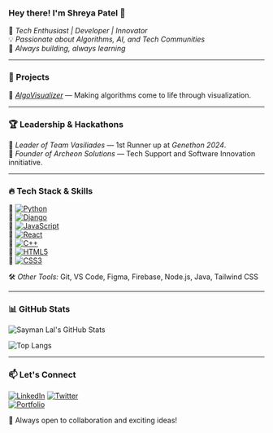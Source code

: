 ### Hey there! I'm Shreya Patel 👋

🚀 *Tech Enthusiast | Developer | Innovator*  
💡 *Passionate about Algorithms, AI, and Tech Communities*  
🎯 *Always building, always learning*

---

### 🚀 Projects
 
🔹 *[AlgoVisualizer](https://github.com/Sayman7/algovisualizer)* — Making algorithms come to life through visualization.  

---

### 🏆 Leadership & Hackathons

👑 *Leader of Team Vasiliades* — 1st Runner up at *Genethon 2024*.  
📢 *Founder of Archeon Solutions* — Tech Support and Software Innovation innitiative.  

---

### 🔥 Tech Stack & Skills

🔹 [![Python](https://img.shields.io/badge/-Python-000?style=for-the-badge&logo=python&logoColor=3776AB)](https://www.python.org/)   
🔹 [![Django](https://img.shields.io/badge/-Django-000?style=for-the-badge&logo=django&logoColor=092E20)](https://www.djangoproject.com/)  
🔹 [![JavaScript](https://img.shields.io/badge/-JavaScript-000?style=for-the-badge&logo=javascript&logoColor=F7DF1E)](https://developer.mozilla.org/en-US/docs/Web/JavaScript)  
🔹 [![React](https://img.shields.io/badge/-React-000?style=for-the-badge&logo=react&logoColor=61DAFB)](https://react.dev/)  
🔹 [![C++](https://img.shields.io/badge/-C++-000?style=for-the-badge&logo=c%2B%2B&logoColor=00599C)](https://cplusplus.com/)  
🔹 [![HTML5](https://img.shields.io/badge/-HTML5-000?style=for-the-badge&logo=html5&logoColor=E34F26)](https://developer.mozilla.org/en-US/docs/Web/HTML)  
🔹 [![CSS3](https://img.shields.io/badge/-CSS3-000?style=for-the-badge&logo=css3&logoColor=1572B6)](https://developer.mozilla.org/en-US/docs/Web/CSS) 

🛠 *Other Tools:* Git, VS Code, Figma, Firebase, Node.js, Java, Tailwind CSS 

---

### 📊 GitHub Stats

![Sayman Lal's GitHub Stats](https://github-readme-stats.vercel.app/api?username=Sayman7&show_icons=true&theme=radical)

![Top Langs](https://github-readme-stats.vercel.app/api/top-langs/?username=Sayman7&layout=compact&theme=radical)

---

### 📫 Let's Connect

[![LinkedIn](https://img.shields.io/badge/-LinkedIn-0077B5?style=flat&logo=linkedin&logoColor=white)](https://www.linkedin.com/in/sayman-lal-30ba65306/) 
[![Twitter](https://img.shields.io/badge/-Twitter-1DA1F2?style=flat&logo=twitter&logoColor=white)](https://x.com/Sayman_Lal07)  
[![Portfolio](https://img.shields.io/badge/-Portfolio-000?style=flat&logo=vercel&logoColor=white)](https://your-portfolio.com)  

🚀 Always open to collaboration and exciting ideas!
